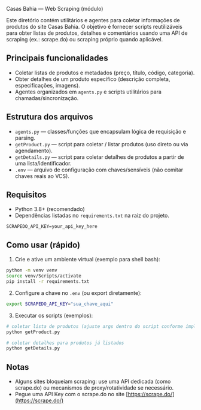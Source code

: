 Casas Bahia — Web Scraping (módulo)

Este diretório contém utilitários e agentes para coletar informações de produtos do site Casas Bahia. O objetivo é fornecer scripts reutilizáveis para obter listas de produtos, detalhes e comentários usando uma API de scraping (ex.: scrape.do) ou scraping próprio quando aplicável.

## Principais funcionalidades
- Coletar listas de produtos e metadados (preço, título, código, categoria).
- Obter detalhes de um produto específico (descrição completa, especificações, imagens).
- Agentes organizados em `agents.py` e scripts utilitários para chamadas/sincronização.

## Estrutura dos arquivos
- `agents.py` — classes/funções que encapsulam lógica de requisição e parsing.
- `getProduct.py` — script para coletar / listar produtos (uso direto ou via agendamento).
- `getDetails.py` — script para coletar detalhes de produtos a partir de uma lista/identificador.
- `.env` — arquivo de configuração com chaves/sensíveis (não comitar chaves reais ao VCS).

## Requisitos
- Python 3.8+ (recomendado)
- Dependências listadas no `requirements.txt` na raiz do projeto.

```
SCRAPEDO_API_KEY=your_api_key_here
```

## Como usar (rápido)
1. Crie e ative um ambiente virtual (exemplo para shell bash):

```bash
python -m venv venv
source venv/Scripts/activate
pip install -r requirements.txt
```

2. Configure a chave no `.env` (ou export diretamente):

```bash
export SCRAPEDO_API_KEY="sua_chave_aqui"
```

3. Executar os scripts (exemplos):

```bash
# coletar lista de produtos (ajuste args dentro do script conforme implementado)
python getProduct.py

# coletar detalhes para produtos já listados
python getDetails.py
```

## Notas
- Alguns sites bloqueiam scraping: use uma API dedicada (como scrape.do) ou mecanismos de proxy/rotatividade se necessário.
- Pegue uma API Key com o scrape.do no site [https://scrape.do/](https://scrape.do/)